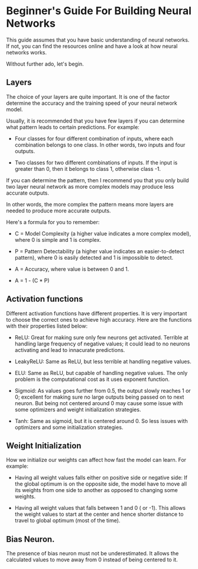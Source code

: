 # Beginner's Guide For Building Neural Networks

This guide assumes that you have basic understanding of neural networks. If not, you can find the resources online and have a look at how neural networks works.

Without further ado, let's begin.

## Layers

The choice of your layers are quite important. It is one of the factor determine the accuracy and the training speed of your neural network model.

Usually, it is recommended that you have few layers if you can determine what pattern leads to certain predictions. For example:

* Four classes for four different combination of inputs, where each combination belongs to one class. In other words, two inputs and four outputs.

*  Two classes for two different combinations of inputs. If the input is greater than 0, then it belongs to class 1, otherwise class -1.

If you can determine the pattern, then I recommend you that you only build two layer neural network as more complex models may produce less accurate outputs.

In other words, the more complex the pattern means more layers are needed to produce more accurate outputs.

Here's a formula for you to remember:

* C = Model Complexity (a higher value indicates a more complex model), where 0 is simple and 1 is complex.

* P = Pattern Detectability (a higher value indicates an easier-to-detect pattern), where 0 is easily detected and 1 is impossible to detect.

* A = Accuracy, where value is between 0 and 1.

* A = 1 - (C * P)

## Activation functions

Different activation functions have different properties. It is very important to choose the correct ones to achieve high accuracy. Here are the functions with their properties listed below:

* ReLU: Great for making sure only few neurons get activated. Terrible at handling large frequency of negative values; it could lead to no neurons activating and lead to innacurate predictions.

* LeakyReLU: Same as ReLU, but less terrible at handling negative values.

* ELU: Same as ReLU, but capable of handling negative values. The only problem is the computational cost as it uses exponent function.

* Sigmoid: As values goes further from 0.5, the output slowly reaches 1 or 0; excellent for making sure no large outputs being passed on to next neuron. But being not centered around 0 may cause some issue with some optimizers and weight initialization strategies.

* Tanh: Same as sigmoid, but it is centered around 0. So less issues with optimizers and some initialization strategies.

## Weight Initialization

How we initialize our weights can affect how fast the model can learn. For example:

* Having all weight values falls either on positive side or negative side: If the global optimum is on the opposite side, the model have to move all its weights from one side to another as opposed to changing some weights.

* Having all weight values that falls between 1 and 0 ( or -1). This allows the weight values to start at the center and hence shorter distance to travel to global optimum (most of the time).

## Bias Neuron.

The presence of bias neuron must not be underestimated. It allows the calculated values to move away from 0 instead of being centered to it.
